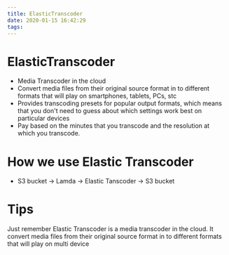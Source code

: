 ```yaml
---
title: ElasticTranscoder
date: 2020-01-15 16:42:29
tags:
---
```



# ElasticTranscoder

 - Media Transcoder in the cloud
 - Convert media files from their original source format in to different formats that will play on smartphones, tablets, PCs, stc
 - Provides transcoding presets for popular output formats, which means that you don't need to guess about which settings work best on particular devices
 - Pay based on the minutes that you transcode and the resolution at which you transcode.

 # How we use Elastic Transcoder
  - S3 bucket -> Lamda -> Elastic Tanscoder -> S3 bucket

  # Tips
   Just remember Elastic Transcoder is a media transcoder in the cloud. It convert media files from their original source format in to different formats that will play on multi device